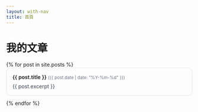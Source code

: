 ```yaml
---
layout: with-nav
title: 首頁
---
```

<style>
/* 讓列表更乾淨 */
ul.post-list { list-style: none; padding: 0; margin: 1rem 0; }
ul.post-list li {
  border: 1px solid #e5e7eb; /* 淺灰邊框 */
  border-radius: 12px;
  padding: 16px;
  margin-bottom: 12px;
  box-shadow: 0 1px 2px rgba(0,0,0,.04);
  transition: transform .08s ease, box-shadow .08s ease;
}
ul.post-list li:hover {
  transform: translateY(-1px);
  box-shadow: 0 4px 10px rgba(0,0,0,.06);
}
ul.post-list a { text-decoration: none; font-weight: 600; }
ul.post-list a:hover { text-decoration: underline; }
ul.post-list small { color: #6b7280; } /* 次要文字 */
ul.post-list p { margin: 8px 0 0; color: #374151; }
</style>

# 我的文章

<ul class="post-list">
{% for post in site.posts %}
  <li>
    <a href="{{ post.url }}">{{ post.title }}</a>
    <small>({{ post.date | date: "%Y-%m-%d" }})</small>
    <p>{{ post.excerpt }}</p>
  </li>
{% endfor %}
</ul>
